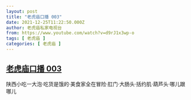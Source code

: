 ```yaml
---
layout: post
title: "老虎庙口播 003"
date: 2021-12-25T11:22:50.000Z
author: 老虎庙私家电视台
from: https://www.youtube.com/watch?v=d9rJ1x3wp-o
tags: [ 老虎庙 ]
categories: [ 老虎庙 ]
---
```

<!--1640431370000-->
[老虎庙口播 003](https://www.youtube.com/watch?v=d9rJ1x3wp-o)
------

<div>
陕西小吃一大泡·吃货是饿的·美食家全在冒险·肛门·大肠头·括约肌·葫芦头·哪儿跟哪儿
</div>
